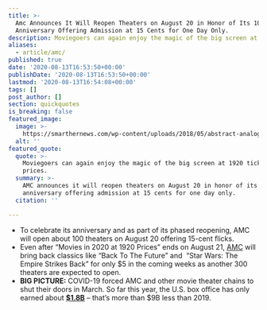```yaml
---
title: >-
  Amc Announces It Will Reopen Theaters on August 20 in Honor of Its 100-Year
  Anniversary Offering Admission at 15 Cents for One Day Only.
description: Moviegoers can again enjoy the magic of the big screen at 1920 ticket prices.
aliases:
  - article/amc/
published: true
date: '2020-08-13T16:53:50+00:00'
publishDate: '2020-08-13T16:53:50+00:00'
lastmod: '2020-08-13T16:54:08+00:00'
tags: []
post_author: []
section: quickquotes
is_breaking: false
featured_image:
  image: >-
    https://smarthernews.com/wp-content/uploads/2018/05/abstract-analog-art-390089-scaled.jpg
  alt: ''
featured_quote:
  quote: >-
    Moviegoers can again enjoy the magic of the big screen at 1920 ticket
    prices.
  summary: >-
    AMC announces it will reopen theaters on August 20 in honor of its 100-year
    anniversary offering admission at 15 cents for one day only.
  citation: ''

---
```

*   To celebrate its anniversary and as part of its phased reopening, AMC will open about 100 theaters on August 20 offering 15-cent flicks.
*   Even after “Movies in 2020 at 1920 Prices” ends on August 21, [AMC](http://investor.amctheatres.com/file/Index?KeyFile=404963658) will bring back classics like “Back To The Future” and  “Star Wars: The Empire Strikes Back” for only $5 in the coming weeks as another 300 theaters are expected to open.
*   **BIG PICTURE:** COVID-19 forced AMC and other movie theater chains to shut their doors in March. So far this year, the U.S. box office has only earned about **[$1.8B](https://www.boxofficemojo.com/year/?ref_=bo_nb_rl_secondarytab)** – that’s more than $9B less than 2019.